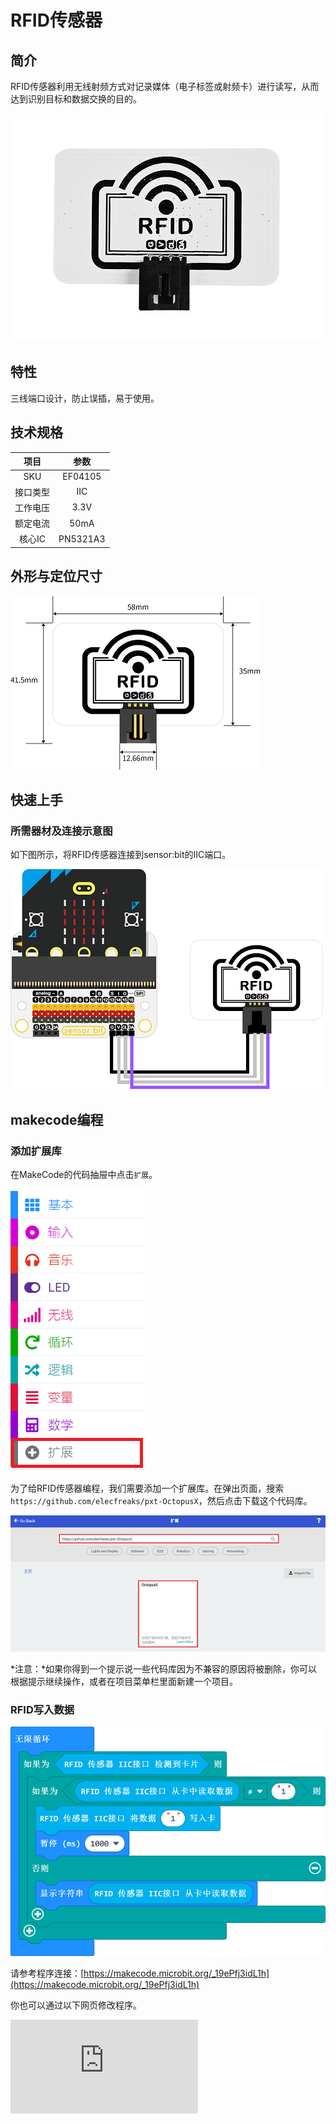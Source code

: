 # RFID传感器

## 简介
RFID传感器利用无线射频方式对记录媒体（电子标签或射频卡）进行读写，从而达到识别目标和数据交换的目的。

![](./images/04105_01.png)

## 特性

三线端口设计，防止误插，易于使用。

## 技术规格


项目 | 参数
:-: | :-:
SKU|EF04105
接口类型|IIC
工作电压|3.3V
额定电流|50mA
核心IC|PN5321A3

## 外形与定位尺寸

![](./images/04105_02.png)


## 快速上手

### 所需器材及连接示意图

如下图所示，将RFID传感器连接到sensor:bit的IIC端口。

![](./images/04105_03.png)

## makecode编程

### 添加扩展库
在MakeCode的代码抽屉中点击`扩展`。

![](./images/04105_04.png)

为了给RFID传感器编程，我们需要添加一个扩展库。在弹出页面，搜索`https://github.com/elecfreaks/pxt-OctopusX`，然后点击下载这个代码库。

![](./images/04105_05.png)

*注意：*如果你得到一个提示说一些代码库因为不兼容的原因将被删除，你可以根据提示继续操作，或者在项目菜单栏里面新建一个项目。

### RFID写入数据

![](./images/05047_06.png)

请参考程序连接：[https://makecode.microbit.org/_19ePfj3idL1h](https://makecode.microbit.org/_19ePfj3idL1h)

你也可以通过以下网页修改程序。

<div
    style={{
        position: 'relative',
        paddingBottom: '60%',
        overflow: 'hidden',
    }}
>
    <iframe
        src="https://makecode.microbit.org/_AgT0axchq1R5"
        frameborder="0"
        sandbox="allow-popups allow-forms allow-scripts allow-same-origin"
        style={{
            position: 'absolute',
            width: '100%',
            height: '100%',
        }}
    />
</div>

### 现象
当开机时，将电子标签放置在RFID下方，RFID将数据写入电子标签，然后读取电子标签数据并显示在micro:bit的点阵屏上。

### RFID读取数据

![](./images/05047_07.png)

请参考程序连接：[https://makecode.microbit.org/_fXU8hWYc9Lhu](https://makecode.microbit.org/_fXU8hWYc9Lhu)

你也可以通过以下网页修改程序。

<div
    style={{
        position: 'relative',
        paddingBottom: '60%',
        overflow: 'hidden',
    }}
>
    <iframe
        src="https://makecode.microbit.org/_fXU8hWYc9Lhu"
        frameborder="0"
        sandbox="allow-popups allow-forms allow-scripts allow-same-origin"
        style={{
            position: 'absolute',
            width: '100%',
            height: '100%',
        }}
    />
</div>

### 现象
当开机时，将电子标签放置在RFID下方，RFID读取电子标签数据并显示在micro:bit的点阵屏上。
